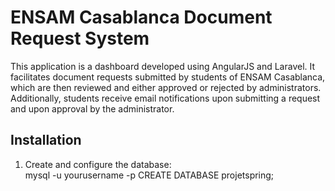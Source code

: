 # ENSAM Casablanca Document Request System

This application is a dashboard developed using AngularJS and Laravel. It facilitates document requests submitted by students of ENSAM Casablanca, which are then reviewed and either approved or rejected by administrators. Additionally, students receive email notifications upon submitting a request and upon approval by the administrator.

## Installation

1. Create and configure the database:\
    mysql -u yourusername -p
   CREATE DATABASE projetspring;

